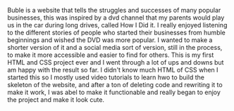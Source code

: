 Buble is a website that tells the struggles and successes of many popular businesses, this was inspired by a dvd channel that my parents would play us in the car during long drives, called How I Did it. I really enjoyed listening to the different stories of people who started their businesses from humble beginnings and wished the DVD was more popular. I wanted to make a shorter version of it and a social media sort of version, still in the process, to make it more accessible and easier to find for others. This is my first HTML and CSS project ever and I went through a lot of ups and downs but am happy with the result so far. I didn't know much HTML of CSS when I started this so I mostly used video tutorials to learn hwo to build the skeleton of the website, and after a ton of deleting code and rewriting it to make it work, I was abel to make it functionable and really began to enjoy the project and make it look cute.

